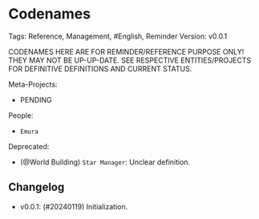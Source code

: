 # Codenames

Tags: Reference, Management, #English, Reminder
Version: v0.0.1

CODENAMES HERE ARE FOR REMINDER/REFERENCE PURPOSE ONLY! THEY MAY NOT BE UP-UP-DATE. SEE RESPECTIVE ENTITIES/PROJECTS FOR DEFINITIVE DEFINITIONS AND CURRENT STATUS.

Meta-Projects:

* PENDING

People:

* `Emura`

Deprecated:

* (@World Building) `Star Manager`: Unclear definition.

## Changelog

* v0.0.1: (#20240119) Initialization.